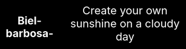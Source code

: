 # Biel-barbosa-<!DOCTYPE html>
<html lang="en">
<head>
  <meta charset="UTF-8">
  <meta name="viewport" content="width=device-width, initial-scale=1.0">
  <title>Minimal Black Site</title>
  <style>
    html, body {
      margin: 0;
      padding: 0;
      height: 100%;
      background-color: #000;
      color: #fff;
      font-family: -apple-system, BlinkMacSystemFont, "Segoe UI", Roboto, Arial, sans-serif;
      display: flex;
      align-items: center;
      justify-content: center;
      text-align: center;
    }
    .center-text {
      font-size: 1.8rem;
      padding: 0 20px;
    }
  </style>
</head>
<body>
  <div class="center-text">
    Create your own sunshine on a cloudy day
  </div>
</body>
</html>